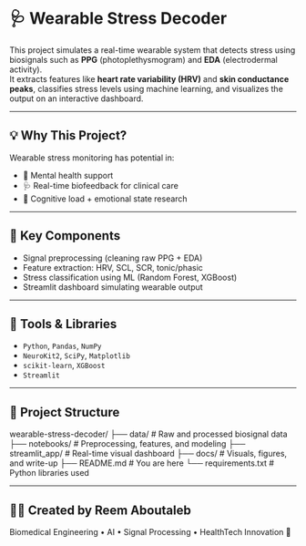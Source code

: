 # 🩺 Wearable Stress Decoder

This project simulates a real-time wearable system that detects stress using biosignals such as **PPG** (photoplethysmogram) and **EDA** (electrodermal activity).  
It extracts features like **heart rate variability (HRV)** and **skin conductance peaks**, classifies stress levels using machine learning, and visualizes the output on an interactive dashboard.

---

## 💡 Why This Project?
Wearable stress monitoring has potential in:
- 🧠 Mental health support  
- 🩺 Real-time biofeedback for clinical care  
- 🧪 Cognitive load + emotional state research

---

## 🔧 Key Components
- Signal preprocessing (cleaning raw PPG + EDA)
- Feature extraction: HRV, SCL, SCR, tonic/phasic
- Stress classification using ML (Random Forest, XGBoost)
- Streamlit dashboard simulating wearable output

---

## 🧪 Tools & Libraries
- `Python`, `Pandas`, `NumPy`
- `NeuroKit2`, `SciPy`, `Matplotlib`
- `scikit-learn`, `XGBoost`
- `Streamlit`

---

## 📁 Project Structure

wearable-stress-decoder/ ├── data/ # Raw and processed biosignal data ├── notebooks/ # Preprocessing, features, and modeling ├── streamlit_app/ # Real-time visual dashboard ├── docs/ # Visuals, figures, and write-up ├── README.md # You are here └── requirements.txt # Python libraries used


---

## 👩‍💻 Created by Reem Aboutaleb  
Biomedical Engineering • AI • Signal Processing • HealthTech Innovation 💜
